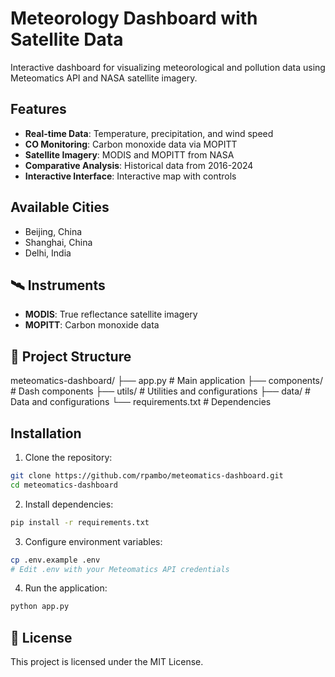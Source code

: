 # Meteorology Dashboard with Satellite Data

Interactive dashboard for visualizing meteorological and pollution data using Meteomatics API and NASA satellite imagery.

## Features

- **Real-time Data**: Temperature, precipitation, and wind speed
- **CO Monitoring**: Carbon monoxide data via MOPITT
- **Satellite Imagery**: MODIS and MOPITT from NASA
- **Comparative Analysis**: Historical data from 2016-2024
- **Interactive Interface**: Interactive map with controls

## Available Cities

- Beijing, China
- Shanghai, China
- Delhi, India

## 🛰️ Instruments

- **MODIS**: True reflectance satellite imagery
- **MOPITT**: Carbon monoxide data

## 🔧 Project Structure

meteomatics-dashboard/
├── app.py                 # Main application
├── components/           # Dash components
├── utils/               # Utilities and configurations
├── data/               # Data and configurations
└── requirements.txt    # Dependencies

## Installation

1. Clone the repository:

```bash
git clone https://github.com/rpambo/meteomatics-dashboard.git
cd meteomatics-dashboard
```

2. Install dependencies:

```bash
pip install -r requirements.txt
```

3. Configure environment variables:

```bash
cp .env.example .env
# Edit .env with your Meteomatics API credentials
```

4. Run the application:

```bash
python app.py
```

## 📝 License

This project is licensed under the MIT License.

